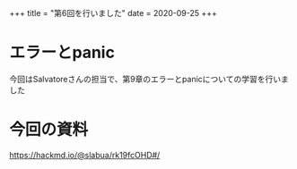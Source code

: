 +++
title = "第6回を行いました"
date = 2020-09-25
+++

# エラーとpanic

今回はSalvatoreさんの担当で、第9章のエラーとpanicについての学習を行いました

# 今回の資料

https://hackmd.io/@slabua/rk19fcOHD#/

